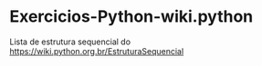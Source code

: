 # Exercicios-Python-wiki.python
Lista de estrutura sequencial do https://wiki.python.org.br/EstruturaSequencial

